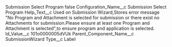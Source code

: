 <?xml version="1.0" encoding="UTF-8"?>
<CustomMetadata xmlns="http://soap.sforce.com/2006/04/metadata" xmlns:xsi="http://www.w3.org/2001/XMLSchema-instance" xmlns:xsd="http://www.w3.org/2001/XMLSchema">
    <label>Submission Select Program</label>
    <protected>false</protected>
    <values>
        <field>Configuration_Name__c</field>
        <value xsi:type="xsd:string">Submission Select Program</value>
    </values>
    <values>
        <field>Help_Text__c</field>
        <value xsi:type="xsd:string">Used on Submission Wizard,Stores error message &quot;No Program and Attachment is selected for submission or there exist no Attachments for submission.Please ensure at least one Program and Attachment is selected&quot;,to ensure program and application is selected.</value>
    </values>
    <values>
        <field>Id_Value__c</field>
        <value xsi:type="xsd:string">101o0000005dVUk</value>
    </values>
    <values>
        <field>Parent_Component_Name__c</field>
        <value xsi:type="xsd:string">SubmissionWizard</value>
    </values>
    <values>
        <field>Type__c</field>
        <value xsi:type="xsd:string">Label</value>
    </values>
</CustomMetadata>
